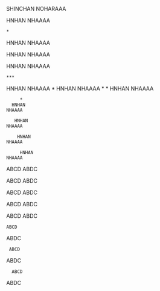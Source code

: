 SHINCHAN
NOHARAAA

HNHAN
NHAAAA

    *
HNHAN
    NHAAAA

 HNHAN
    NHAAAA

  HNHAN
    NHAAAA

    ***  
   HNHAN
    NHAAAA
       *
    HNHAN
    NHAAAA
     *  *
     HNHAN
    NHAAAA

         *
      HNHAN
    NHAAAA

       HNHAN
    NHAAAA

        HNHAN
    NHAAAA

         HNHAN
    NHAAAA



ABCD
ABDC

ABCD
   ABDC

 ABCD
   ABDC

  ABCD
   ABDC

   ABCD
   ABDC

    ABCD
   ABDC

     ABCD
   ABDC

      ABCD
   ABDC